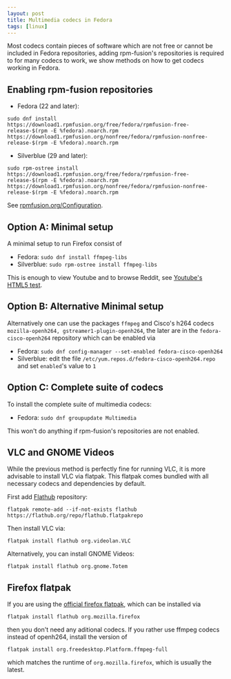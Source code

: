 ```yaml
---
layout: post
title: Multimedia codecs in Fedora
tags: [linux]
---
```


Most codecs contain pieces of software which are not free or cannot be included
in Fedora repositories, adding rpm-fusion's repositories is required to for many
codecs to work, we show methods on how to get codecs working in Fedora.

<!-- more -->

## Enabling rpm-fusion repositories

- Fedora (22 and later):

```
sudo dnf install https://download1.rpmfusion.org/free/fedora/rpmfusion-free-release-$(rpm -E %fedora).noarch.rpm https://download1.rpmfusion.org/nonfree/fedora/rpmfusion-nonfree-release-$(rpm -E %fedora).noarch.rpm
```

- Silverblue (29 and later):

```
sudo rpm-ostree install https://download1.rpmfusion.org/free/fedora/rpmfusion-free-release-$(rpm -E %fedora).noarch.rpm https://download1.rpmfusion.org/nonfree/fedora/rpmfusion-nonfree-release-$(rpm -E %fedora).noarch.rpm
```

See [rpmfusion.org/Configuration](https://rpmfusion.org/Configuration).

## Option A: Minimal setup

A minimal setup to run Firefox consist of

- Fedora: `sudo dnf install ffmpeg-libs`
- Silverblue: `sudo rpm-ostree install ffmpeg-libs`

This is enough to view Youtube and to browse Reddit, see [Youtube's HTML5 test](https://www.youtube.com/html5).

## Option B: Alternative Minimal setup

Alternatively one can use the packages `ffmpeg` and Cisco's h264 codecs
`mozilla-openh264, gstreamer1-plugin-openh264`, the later are in the
`fedora-cisco-openh264` repository which can be enabled via

- Fedora: `sudo dnf config-manager --set-enabled fedora-cisco-openh264`
- Silverblue: edit the file `/etc/yum.repos.d/fedora-cisco-openh264.repo` and
  set `enabled`'s value to `1`

## Option C: Complete suite of codecs

To install the complete suite of multimedia codecs:

- Fedora: `sudo dnf groupupdate Multimedia`

This won't do anything if rpm-fusion's repositories are not enabled.

## VLC and GNOME Videos

While the previous method is perfectly fine for running VLC, it is more
advisable
to install VLC via flatpak. This flatpak comes bundled with all necessary codecs and
dependencies by default.

First add [Flathub](https://www.flathub.org/home) repository:

`flatpak remote-add --if-not-exists flathub https://flathub.org/repo/flathub.flatpakrepo`

Then install VLC via:

`flatpak install flathub org.videolan.VLC`

Alternatively, you can install GNOME Videos:

`flatpak install flathub org.gnome.Totem`

## Firefox flatpak

If you are using the [official firefox flatpak](https://flathub.org/apps/details/org.mozilla.firefox), which can be installed via

`flatpak install flathub org.mozilla.firefox`

then you don't need any aditional codecs. If you rather use ffmpeg codecs
instead of openh264, install the version of

`flatpak install org.freedesktop.Platform.ffmpeg-full`

which matches the runtime of `org.mozilla.firefox`, which is usually the latest. 

